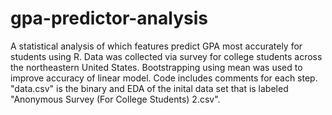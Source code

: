 # gpa-predictor-analysis
A statistical analysis of which features predict GPA most accurately for students using R. Data was collected via survey for college students across the northeastern United States. Bootstrapping using mean was used to improve accuracy of linear model. Code includes comments for each step. 
"data.csv" is the binary and EDA of the inital data set that is labeled "Anonymous Survey (For College Students) 2.csv".
